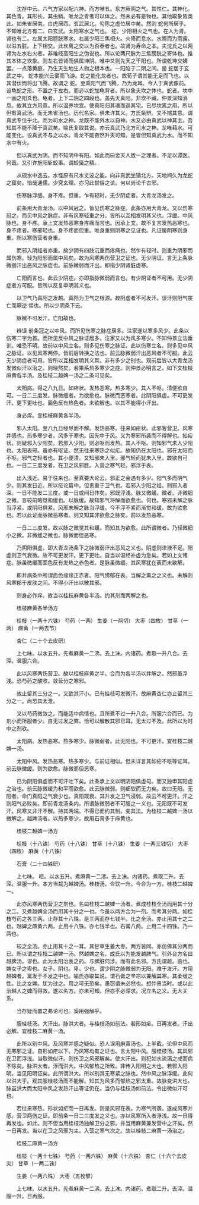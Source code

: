 <!-- { "loadSidebar": true } -->
　　沈存中云。六气方家以配六神。而方唯五。东方厥阴之气。其性仁。其神化。其色青。其形长。其虫鳞。唯龙之青者可以体之。然未必有是物也。其他取象皆类此。如朱雀居南。白虎居西。玄武居北。勾陈之虚位居中矣。然则 蛇何所居乎。不知唯北方有二。曰玄武。太阳寒水之气也。 蛇。少阳相火之气也。在人为肾。肾也有二。左属太阳膀胱寒水。右属少阳三焦相火。火降而息水。水腾而为雨露。以滋五脏。上下相交。此坎离之交以为否泰者也。故肾为寿命之本。夫沈氏之以两肾为左水右火者。非难经高阳生之伪说也。所以论两尺脉为三焦膀胱之寄体也。推其本体之坎象。则左右皆肾而俱属坤阴。唯中爻则先天之干阳也。所谓乾坤交媾罢。一点落黄庭。乃生天生地生人物之根本也。一阳陷于二阴之间。是 蛇居于玄武之中。 蛇本能兴云雾而飞游。蛇之能化龙者也。故荀子谓其能无足而飞也。以其潜伏而将出飞腾。故谓之 蛇。至乘阳气而飞腾。乃为龙耳。今人于真武像前。设龟蛇之形。不置之于左右。而必以蛇加龟背者。所以象夫坎之体也。蛇者。坎中一画之阳爻也。龟者。上下二阴之四段也。盖先天真阳。非坎不藏。仲景深知消息。故其立方用意。所以温养坎宫。使真阳归其魂而返其宅。已尽坎离之用。所以但有真武汤。而无朱雀汤也。历代名家。俱未详其义。方氏条辨。又不揣其意。谓真武专位乎北。而为司水之神。龙既不能外水以自神。水又必由真武以神其主。吾知其不能不降于真武矣。喻氏复取其说。亦云真武乃北方司水之神。龙唯藉水。可能变化。设真武不与之以水。青龙不能奋然升天可知。是皆但知真武为水。而不知水中有火。

　　但以真武为阴。而不知阴中有阳。如此而曰舍天人致一之理者。不足以谭医。何哉。又引许旌阳斩蛟事。谓蛟蜃之精。

　　从砚水中逸去。水怪原有尺水丈波之能。向非真武坐镇北方。天地间久为龙蛇之窟矣。惜哉通儒。少究玄理。亦习此世俗之谈。何以尚论千古邪。

　　伤寒脉浮缓。身不疼。但重。乍有轻时。无少阴症者。大青龙汤发之。

　　前条用大青龙汤。以中风冠之。皆见伤寒之脉症。此条亦用大青龙。又以伤寒冠之。而见中风之脉症。非有风寒轻重之分。皆所以互相发明其义也。浮缓。中风脉也。身不疼。承上文发热恶寒身疼痛而言也。因承上文。故不复言发热恶寒也。身不疼者。寒邪轻也。身不疼而但重。唯身重则阴寒之见证也。凡证属阴寒则身重。所以寒伤营者身重。

　　而邪入阴经者亦重。故少阴有四肢沉重而疼痛也。然乍有轻时。则重为阴邪而属伤寒。轻为阳邪而属中风矣。故为风寒两伤营卫之证也。无少阴证。言无上条脉微弱汗出恶风之脉症也。前脉微弱而汗出。即指少阴肾脏虚寒。

　　亡阳而言也。此云少阴症。亦即指脉微弱而言也。有少阴证者不可用。无少阴症者方可服。皆所以反复申明其义也。

　　以卫气乃真阳之发越。真阳为卫气之根源。故阳虚者不可发汗。误汗则阳气丧亡而厥逆 惕也。所以少阴条下云。

　　脉微不可发汗。亡阳故也。

　　辨误 前条冠之以中风。而所见伤寒之脉症居多。注家遂以寒多风少。此条以伤寒二字为首。而所见反中风之脉证居多。注家又以为风多寒少。不知仲景立法垂训。唯恐不明。故前以中风立名。则多见伤寒之脉证。此以伤寒立名。则多见中风之脉证。以见风寒两停。皆前后转换之法也。前云脉微弱汗出恶风者不可服。此云无少阴症者可用。皆所以互相发明其义耳。非有多少之别也。观前后皆以大青龙汤发微似汗以治之。则晓然矣。若果系热多寒少之症。则仲景必明言之。如下文桂枝麻黄各半汤。及桂枝二越婢一汤之二条可见矣。

　　太阳病。得之八九日。如疟状。发热恶寒。热多寒少。其人不呕。清便欲自可。一日二三度发。脉微缓者。为欲愈也。脉微而恶寒者。此阴阳俱虚。不可更发汗。更下更吐也。面色反有热色者。未欲解也。以其不能得小汗出。

　　身必痒。宜桂枝麻黄各半汤。

　　邪入太阳。至八九日经尽而不解。发热恶寒。往来如疟状。此邪客营卫。风寒并感也。热多寒少者。风多于寒也。因先中于风。又为寒邪所袭而不得解也。如疟状。则疑邪入少阳矣。若邪入少阳。则必呕而发热。其人不呕。则知邪气未入少阳也。太阳表邪。虽亦有呕证。然无往来寒热之似疟。故知仍在太阳也。邪在太阳而不呕。邪气之轻者也。其小便清。又知邪未入里。邪气轻而犹未入里。故欲自可也。一日二三度发者。在卫之风邪胜。入营之寒气轻。邪浮于表。

　　出入浅近。易于往来也。至真要大论云。邪正之会遇有多少。阳气多而阴气少。则其发日近。所以疟论篇中。但责重于卫气也。若邪入少阳之经。则邪入者深。一日不能发二三度。或一日或间日作矣。邪既浮浅。脉又微缓。微者。非微细之微。言较前略觉和缓也。以脉缓。故知邪气将解而欲愈也。何也。寒邪未解之脉当浮紧。或阴阳俱紧。风邪未解之脉当浮缓。今不浮不紧而渐觉和缓。故为欲愈也。若以此证而脉微恶寒者。则又知其非欲愈之脉矣。前以发热恶寒。

　　一日二三度发。故以脉之微觉其和缓。而知其为欲愈。此所谓微者。乃轻微细小之微。非微缓之微也。脉微而但恶寒。

　　乃阴阳俱虚。即大青龙汤条下之脉微弱汗出恶风之义也。阴虚则津液不足。阳虚则卫气衰微。故不可更发汗。更下更吐。自当以温经补虚为急矣。若如上文诸症。脉虽微缓而面色反有发热之赤色者。是脉虽微缓。其风寒犹在表而未欲解。

　　即并病条中所谓面色缘缘正赤者。阳气怫郁在表。当解之熏之之义也。未解则风寒郁于皮肤之间。不得小汗出以散其邪。

　　则身必作痒。故当以桂枝麻黄各半汤。约其剂而两解之也。

　　桂枝麻黄各半汤方

　　桂枝（一两十六铢） 芍药（一两） 生姜（一两切） 大枣（四枚） 甘草（一两） 麻黄（一两去节）

　　杏仁（二十个去皮研）

　　上七味。以水五升。先煮麻黄一二沸。去上沫。内诸药。煮取一升八合。去滓。温服六合。

　　此以风寒两伤营卫。故以桂枝麻黄之半。合而为各半汤以并解之。然邪虽浮浅。恐芍药之酸收。敛营分之寒邪。

　　故止留其三分之一。又欲其汗小。已有桂枝可发微汗。故麻黄杏仁亦止留其三分之一。尚恐其太泄。

　　又以芍药微敛之。而能适中病情也。且所煮不过一升八合。所服六合而已。为剂小而所服者少。自无过发之弊。恰可以解散其邪已耳。无太过不及。此所以为时中之剂欤。

　　太阳病。发热恶寒。热多寒少。脉微弱者。此无阳也。不可更汗。宜桂枝二越婢一汤。

　　太阳中风。发热恶寒。热多寒少。与前证相似。但未详言其如疟不呕等证耳。前云脉微缓。则为欲愈。脉微而但恶寒。

　　已为阴阳俱虚而不可汗吐下矣。此条承上文以明阴阳俱虚句。而又独申其阳虚之治也。前云脉微缓为和平而欲愈。此云脉微弱。则细软而无力矣。故曰无阳。无阳者。命门真阳之气衰少也。真阳既衰。其升发之卫气浸弱。故云不可更汗。汗之则阳气必败矣。即前青龙汤条内。所谓脉微弱者不可服之一义也。无阳既不可发汗。风寒又非汗不解。持其两端。不得已而约其制。变其法。为桂枝二越婢一汤以微解之。越婢汤者。以热多寒少。故用石膏多于麻黄也。

　　桂枝二越婢一汤方

　　桂枝（十八铢） 芍药（十八铢） 甘草（十八铢） 生姜（一两三钱切） 大枣（四枚） 麻黄（十八铢）

　　石膏（二十四铢研）

　　上七味。 咀。以水五升。煮麻黄一二沸。去上沫。内诸药。煮取二升。去滓。温服一升。本方当裁为越婢汤。桂枝汤。合饮一升。今合为一方。桂枝二越婢一。

　　此亦风寒两伤营卫之剂也。名曰桂枝二越婢一汤者。煮成桂枝全汤而用其十分之二。又煮越婢全汤而用其十分之一也。今虽以两方合为一剂。而考其分两。如桂枝芍药之各三两。止存其十八铢。是三两而存七钱半。比之全汤。亦止用其十之二也。越婢之麻黄六两。止用十八铢。亦七钱半也。石膏八两。止用二十四铢。乃一两也。

　　较之全汤。亦止用其十之一耳。其甘草生姜大枣。两方皆同。亦仿佛其分两而已。所以谓之桂枝二越婢一汤。然越婢之名。成氏以为能发越脾气。引外台方名曰越脾汤。谬也。此为太阳治表之药。与脾脏何涉。而有此名邪。方氏谓越。逾也。婢女子之卑也。女子。阴也。卑。少也。谓少阴之脉微弱为无阳。难于发汗。方用越婢者。寓发于不发之中也。喻氏亦取其说。谓石膏之辛凉以兼解其寒。其柔缓之性。比之女婢。犹为过之。用之可无恐矣。愚窃谓未必然也。想仲景当时。或以此治越人之婢而得效。遂以名方。亦未可知。但亦不必深求。况立名之义。无大关系。

　　当存疑而置之弗论可也。奚用强解乎。

　　服桂枝汤。大汗出。脉洪大者。与桂枝汤如前法。若形如疟。日再发者。汗出必解。宜桂枝二麻黄一汤。

　　此所以别中风。及风寒并感之疑似。恐人误用麻黄汤也。上半截。论但中风而无寒邪之证。自形如疟以下。乃风寒均有之证也。言太阳中风。服桂枝汤。其风邪在卫而浮浅。当取微似汗。则伤卫之风邪解矣。使大汗出。则犯如水流漓之戒而病不除矣。脉洪大者。浮而洪大。中风郁热之所致。非传入阳明之大也。若邪入阳明。当见阳明证矣。此所谓洪大。所以别其无寒紧之脉也。然中风之脉浮缓。此何以洪大乎。观其服桂枝汤而不能解。知其为风多而郁热之邪太重。故脉变洪大也。脉虽洪大而太阳中风之发热汗出等证仍在。当仍与桂枝汤如前法。令出微似汗可也。

　　若往来寒热。形状如疟而一日再发。则是风邪在表。为寒气所袭。遂成风寒并感。营卫两伤之证。即前条一日二三度发之义也。亦以风寒所入者浮浅。故一日得再发也。如此。则不但当用桂枝汤独解卫分之邪。并当用麻黄兼发营中之汗矣。然一日再发。当以在卫之风邪为主。入营之寒气次之。故以桂枝二麻黄一汤治之。

　　桂枝二麻黄一汤方

　　桂枝（一两十七铢） 芍药（一两六铢） 麻黄（十六铢） 杏仁（十六个去皮尖） 甘草（一两二铢）

　　生姜（一两六铢） 大枣（五枚擘）

　　上七味。以水五升。先煮麻黄一二沸。去上沫。内诸药。煮取二升。去滓。温服一升。日再服。

